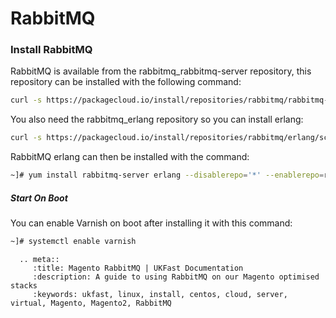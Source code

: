 # RabbitMQ

### Install RabbitMQ
RabbitMQ is available from the rabbitmq_rabbitmq-server repository, this repository can be installed with the following command:
```bash
curl -s https://packagecloud.io/install/repositories/rabbitmq/rabbitmq-server/script.rpm.sh | sudo bash
```

You also need the rabbitmq_erlang repository so you can install erlang:

```bash
curl -s https://packagecloud.io/install/repositories/rabbitmq/erlang/script.rpm.sh | sudo bash
```

RabbitMQ erlang can then be installed with the command:
```bash
~]# yum install rabbitmq-server erlang --disablerepo='*' --enablerepo=rabbitmq_erlang,rabbitmq_rabbitmq-server
```

##### Start On Boot
You can enable Varnish on boot after installing it with this command:

```bash
~]# systemctl enable varnish
```

```eval_rst
  .. meta::
     :title: Magento RabbitMQ | UKFast Documentation
     :description: A guide to using RabbitMQ on our Magento optimised stacks
     :keywords: ukfast, linux, install, centos, cloud, server, virtual, Magento, Magento2, RabbitMQ

